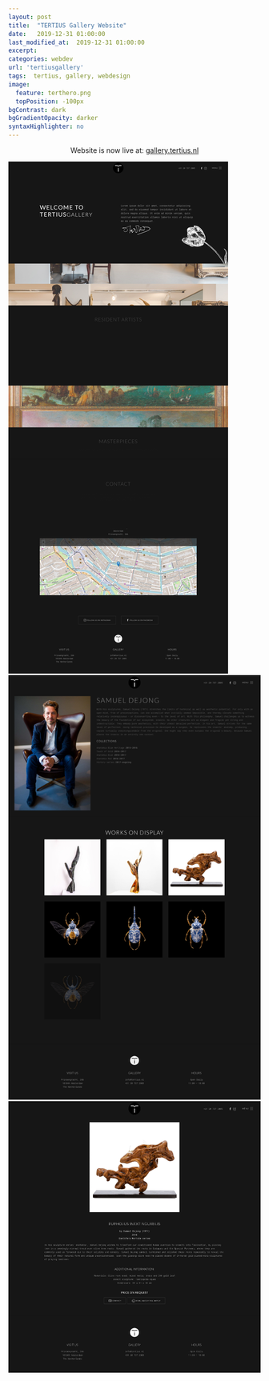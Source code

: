 ```yaml
---
layout: post
title:  "TERTIUS Gallery Website"
date:   2019-12-31 01:00:00
last_modified_at:  2019-12-31 01:00:00
excerpt: 
categories: webdev
url: 'tertiusgallery'
tags:  tertius, gallery, webdesign
image:
  feature: terthero.png
  topPosition: -100px
bgContrast: dark
bgGradientOpacity: darker
syntaxHighlighter: no
---
```


<p style="text-align: center">Website is now live at: <a href="http://gallery.tertius.nl/">gallery.tertius.nl</a></p>

<div class="one-time">
  <div><img src="assets/images/posts/tert1img.png" alt=""></div>
  <div><img src="assets/images/posts/tert2img.png" alt=""></div>
  <div><img src="assets/images/posts/tert3img.png" alt=""></div>
</div>
  <script src="//code.jquery.com/jquery-1.11.0.min.js"></script>
	<script src="//code.jquery.com/jquery-migrate-1.2.1.min.js"></script>
  <script type="text/javascript" src="https://kenwheeler.github.io/slick/slick/slick.js"></script>
  
<script type="text/javascript">
	$(document).ready(function() {
		$('.one-time').slick({
        dots: true,
        infinite: true,
        speed: 500,
        slidesToShow: 1,
        adaptiveHeight: true
    });
	});
</script>